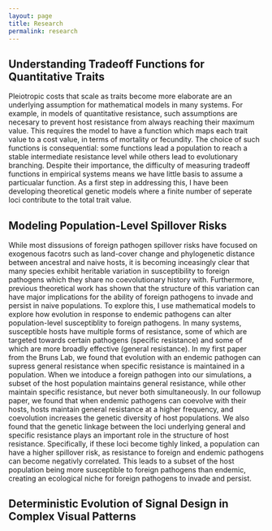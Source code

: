 ```yaml
---
layout: page
title: Research
permalink: research
---
```


## Understanding Tradeoff Functions for Quantitative Traits

Pleiotropic costs that scale as traits become more elaborate are an underlying assumption for mathematical models in many systems.
For example, in models of quantitative resistance, such assumptions are necesary to prevent host resistance from always reaching their maximum value.
This requires the model to have a function which maps each trait value to a cost value, in terms of mortality or fecundity. 
The choice of such functions is consequential: some functions lead a population to reach a stable intermediate resistance level while others lead to evolutionary branching.
Despite their importance, the difficulty of measuring tradeoff functions in empirical systems means we have little basis to assume a particualar function.
As a first step in addressing this, I have been developing theoretical genetic models where a finite number of seperate loci contribute to the total trait value.

## Modeling Population-Level Spillover Risks

While most dissusions of foreign pathogen spillover risks have focused on exogenous facotrs such as land-cover change and phylogenetic distance between ancestral and naive hosts, it is becoming inceasingly clear that many species exhibit heritable variation in susceptibility to foreign pathogens which they share no coevolutionary history with.
Furthermore, previous theoretical work has shown that the structure of this variation can have major implications for the ability of foreign pathogens to invade and persist in naive populations.
To explore this, I use mathematical models to explore how evolution in response to endemic pathogens can alter population-level susceptiblity to foreign pathogens.
In many systems, susceptible hosts have multiple forms of resistance, some of which are targeted towards certain pathogens (specific resistance) and some of which are more broadly effective (general resistance).
In my first paper from the Bruns Lab, we found that evolution with an endemic pathogen can supress general resistance when specific resistance is maintained in a population.
When we intoduce a foreign pathogen into our simulations, a subset of the host population maintains general resistance, while other maintain specific resistance, but never both simultaneously.
In our followup paper, we found that when endemic pathogens can coevolve with their hosts, hosts maintain general resistance at a higher frequency, and coevolution increases the genetic diversity of host populations.
We also found that the genetic linkage between the loci underlying general and specific resistance plays an important role in the structure of host resistance.
Specifically, if these loci become tighly linked, a population can have a higher spillover risk, as resistance to foreign and endemic pathogens can become negativly correlated.
This leads to a subset of the host population being more susceptible to foreign pathogens than endemic, creating an ecological niche for foreign pathogens to invade and persist.

## Deterministic Evolution of Signal Design in Complex Visual Patterns
